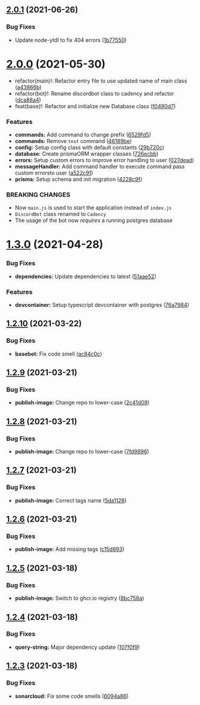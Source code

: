 ## [2.0.1](https://github.com/UsingPython/DiscordBot/compare/v2.0.0...v2.0.1) (2021-06-26)


### Bug Fixes

* Update node-ytdl to fix 404 errors ([1b77550](https://github.com/UsingPython/DiscordBot/commit/1b77550f6bd9c4bc58d42a72999b2c0718efc80e))

# [2.0.0](https://github.com/UsingPython/DiscordBot/compare/v1.3.0...v2.0.0) (2021-05-30)


* refactor(main)!: Refactor entry file to use updated name of main class ([a43866b](https://github.com/UsingPython/DiscordBot/commit/a43866bf452094a0bb681489e0d5534039fb739c))
* refactor(bot)!: Rename discordbot class to cadency and refactor ([dca88a4](https://github.com/UsingPython/DiscordBot/commit/dca88a482e233760fdc438481567b3337ebf04b5))
* feat(base)!: Refactor and initialize new Database class ([f0490d7](https://github.com/UsingPython/DiscordBot/commit/f0490d74d70d1a8753b646714ed3a6a50107899a))


### Features

* **commands:** Add command to change prefix ([6529fd5](https://github.com/UsingPython/DiscordBot/commit/6529fd58122ed037e58843c7a767abe7920189e1))
* **commands:** Remove `test` command ([46189be](https://github.com/UsingPython/DiscordBot/commit/46189be3428783144e762c0d4b18236978c9a7bc))
* **config:** Setup config class with default constants ([29b720c](https://github.com/UsingPython/DiscordBot/commit/29b720ce31cc4893251191b8ed2f83041642457c))
* **database:** Create prismaORM wrapper classes ([726ecbb](https://github.com/UsingPython/DiscordBot/commit/726ecbbe729683e62dc60c4a025377868f880c0b))
* **errors:** Setup custom errors to improve error handling to user ([027dead](https://github.com/UsingPython/DiscordBot/commit/027dead18f6ea8d57f9fecc7520b936ef0442a14))
* **messageHandler:** Add command handler to execute command pass custom errorsto user ([a522c91](https://github.com/UsingPython/DiscordBot/commit/a522c91762b504cb0dbcd69f8e65523583924537))
* **prisma:** Setup schema and init migration ([4228c9f](https://github.com/UsingPython/DiscordBot/commit/4228c9f9ea352743215cd198e7f39b9dc2c4ce1f))


### BREAKING CHANGES

* Now `main.js` is used to start the application instead of `index.js`
* `DiscordBot` class renamed to `Cadency`
* The usage of the bot now *requires* a running postgres database

# [1.3.0](https://github.com/UsingPython/DiscordBot/compare/v1.2.10...v1.3.0) (2021-04-28)


### Bug Fixes

* **dependencies:** Update dependencies to latest ([51aae52](https://github.com/UsingPython/DiscordBot/commit/51aae52e0f3b7ff9bf02a61edbe53cee51e35e34))


### Features

* **devcontainer:** Setup typescript devcontainer with postgres ([76a7984](https://github.com/UsingPython/DiscordBot/commit/76a7984a146c262c2bec980e12e6ad619b6af518))

## [1.2.10](https://github.com/UsingPython/DiscordBot/compare/v1.2.9...v1.2.10) (2021-03-22)


### Bug Fixes

* **basebot:** Fix code smell ([ac84c0c](https://github.com/UsingPython/DiscordBot/commit/ac84c0c398ddd2e8fc4f1212996713621b59a9b7))

## [1.2.9](https://github.com/UsingPython/DiscordBot/compare/v1.2.8...v1.2.9) (2021-03-21)


### Bug Fixes

* **publish-image:** Change repo to lower-case ([2c41d09](https://github.com/UsingPython/DiscordBot/commit/2c41d09d6fdf36bd0738f85b5024f1aa2dee7877))

## [1.2.8](https://github.com/UsingPython/DiscordBot/compare/v1.2.7...v1.2.8) (2021-03-21)


### Bug Fixes

* **publish-image:** Change repo to lower-case ([7fd9896](https://github.com/UsingPython/DiscordBot/commit/7fd98964bb0b96f419e544ce00c89bfeda80cf84))

## [1.2.7](https://github.com/UsingPython/DiscordBot/compare/v1.2.6...v1.2.7) (2021-03-21)


### Bug Fixes

* **publish-image:** Correct tags name ([5da1128](https://github.com/UsingPython/DiscordBot/commit/5da112840431e5502f9cd5593b34d950095e86ef))

## [1.2.6](https://github.com/UsingPython/DiscordBot/compare/v1.2.5...v1.2.6) (2021-03-21)


### Bug Fixes

* **publish-image:** Add missing tags ([c15d893](https://github.com/UsingPython/DiscordBot/commit/c15d8938e6f1344e9c86d85d6c123e9df63eb4ef))

## [1.2.5](https://github.com/UsingPython/DiscordBot/compare/v1.2.4...v1.2.5) (2021-03-18)


### Bug Fixes

* **publish-image:** Switch to ghcr.io registry ([8bc758a](https://github.com/UsingPython/DiscordBot/commit/8bc758a76a972c9a637e206f0ee911008535bb71))

## [1.2.4](https://github.com/UsingPython/DiscordBot/compare/v1.2.3...v1.2.4) (2021-03-18)


### Bug Fixes

* **query-string:** Major dependency update ([107f0f9](https://github.com/UsingPython/DiscordBot/commit/107f0f9687f50e15dfc4ce44b051ea82aab0f171))

## [1.2.3](https://github.com/UsingPython/DiscordBot/compare/v1.2.2...v1.2.3) (2021-03-18)


### Bug Fixes

* **sonarcloud:** Fix some code smells ([6094a86](https://github.com/UsingPython/DiscordBot/commit/6094a86bba5c45f83326fbde465508a15036880c))
